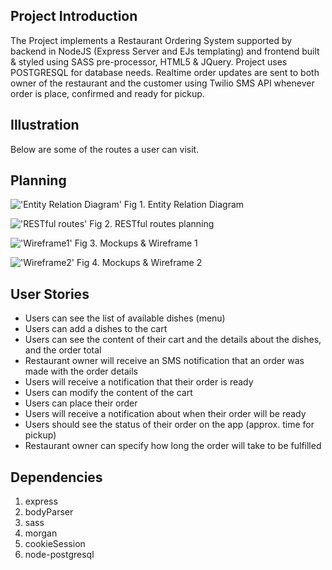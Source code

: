 ## Project Introduction

The Project implements a Restaurant Ordering System supported by backend in NodeJS (Express Server and EJs templating) and frontend built & styled using SASS pre-processor, HTML5 & JQuery. Project uses POSTGRESQL for database needs. Realtime order updates are sent to both owner of the restaurant and the customer using Twilio SMS API whenever order is place, confirmed and ready for pickup.

## Illustration

Below are some of the routes a user can visit.

## Planning

!['Entity Relation Diagram'](https://raw.githubusercontent.com/aaron3993/midterm-project/master/documentation/Database%20ERD.png)
Fig 1. Entity Relation Diagram

!['RESTful routes'](https://raw.githubusercontent.com/aaron3993/midterm-project/master/documentation/RESTful%20Route%20Panning.png)
Fig 2. RESTful routes planning

!['Wireframe1'](https://raw.githubusercontent.com/aaron3993/midterm-project/master/documentation/wireframe1.png)
Fig 3. Mockups & Wireframe 1

!['Wireframe2'](https://raw.githubusercontent.com/aaron3993/midterm-project/master/documentation/wireframe2.png)
Fig 4. Mockups & Wireframe 2

## User Stories

- Users can see the list of available dishes (menu)
- Users can add a dishes to the cart
- Users can see the content of their cart and the details about the dishes, and the order total
- Restaurant owner will receive an SMS notification that an order was made with the order details
- Users will receive a notification that their order is ready
- Users can modify the content of the cart
- Users can place their order
- Users will receive a notification about when their order will be ready
- Users should see the status of their order on the app (approx. time for pickup)
- Restaurant owner can specify how long the order will take to be fulfilled

## Dependencies

1. express
2. bodyParser
3. sass
4. morgan
5. cookieSession
6. node-postgresql
